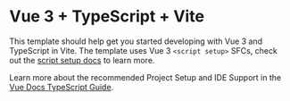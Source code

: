 # Vue 3 + TypeScript + Vite 

This template should help get you started developing with Vue 3 and TypeScript in Vite. The template uses Vue 3 `<script setup>` SFCs, check out the [script setup docs](https://v3.vuejs.org/api/sfc-script-setup.html#sfc-script-setup) to learn more. 

Learn more about the recommended Project Setup and IDE Support in the [Vue Docs TypeScript Guide](https://vuejs.org/guide/typescript/overview.html#project-setup).
